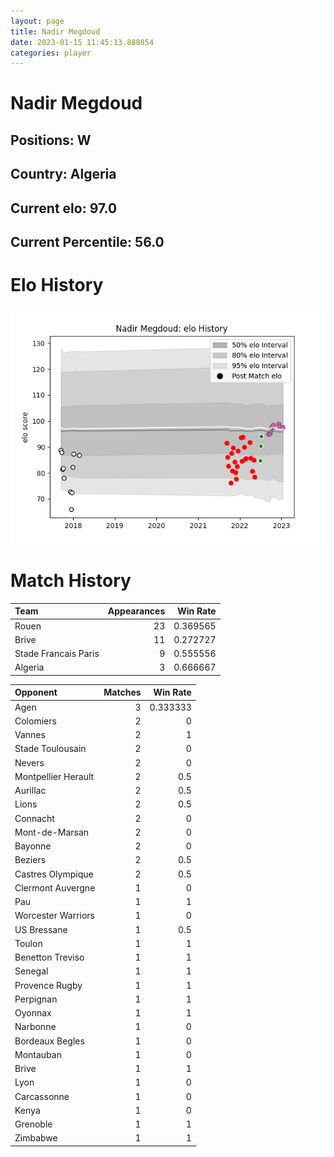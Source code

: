 ```yaml
---  
layout: page  
title: Nadir Megdoud  
date: 2023-01-15 11:45:13.888054  
categories: player  
---
```

# Nadir Megdoud

## Positions: W

## Country: Algeria

## Current elo: 97.0

## Current Percentile: 56.0

# Elo History


![elo history](history_NadirMegdoud.png)
# Match History


| Team                 |   Appearances |   Win Rate |
|:---------------------|--------------:|-----------:|
| Rouen                |            23 |   0.369565 |
| Brive                |            11 |   0.272727 |
| Stade Francais Paris |             9 |   0.555556 |
| Algeria              |             3 |   0.666667 |

| Opponent            |   Matches |   Win Rate |
|:--------------------|----------:|-----------:|
| Agen                |         3 |   0.333333 |
| Colomiers           |         2 |   0        |
| Vannes              |         2 |   1        |
| Stade Toulousain    |         2 |   0        |
| Nevers              |         2 |   0        |
| Montpellier Herault |         2 |   0.5      |
| Aurillac            |         2 |   0.5      |
| Lions               |         2 |   0.5      |
| Connacht            |         2 |   0        |
| Mont-de-Marsan      |         2 |   0        |
| Bayonne             |         2 |   0        |
| Beziers             |         2 |   0.5      |
| Castres Olympique   |         2 |   0.5      |
| Clermont Auvergne   |         1 |   0        |
| Pau                 |         1 |   1        |
| Worcester Warriors  |         1 |   0        |
| US Bressane         |         1 |   0.5      |
| Toulon              |         1 |   1        |
| Benetton Treviso    |         1 |   1        |
| Senegal             |         1 |   1        |
| Provence Rugby      |         1 |   1        |
| Perpignan           |         1 |   1        |
| Oyonnax             |         1 |   1        |
| Narbonne            |         1 |   0        |
| Bordeaux Begles     |         1 |   0        |
| Montauban           |         1 |   0        |
| Brive               |         1 |   1        |
| Lyon                |         1 |   0        |
| Carcassonne         |         1 |   0        |
| Kenya               |         1 |   0        |
| Grenoble            |         1 |   1        |
| Zimbabwe            |         1 |   1        |